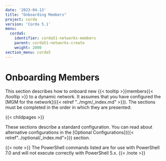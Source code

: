 ```yaml
---
date: '2023-04-13'
title: "Onboarding Members"
project: corda
version: 'Corda 5.1'
menu:
  corda5:
    identifier: corda51-networks-members
    parent: corda51-networks-create
    weight: 2000
section_menu: corda5
---
```


# Onboarding Members

This section describes how to onboard new {{< tooltip >}}members{{< /tooltip >}} to a dynamic network. It assumes that you have configured the [MGM for the network]({{< relref "../mgm/_index.md" >}}). The sections must be completed in the order in which they are presented:

{{< childpages >}}

These sections describe a standard configuration. You can read about alternative configurations in the [Optional Configurations]({{< relref"../optional/_index.md">}}) section. 

{{< note >}}
The PowerShell commands listed are for use with PowerShell 7.0 and will not execute correctly with PowerShell 5.x.
{{< /note >}}